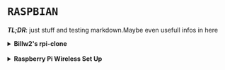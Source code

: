 

`RASPBIAN`
=======
***TL;DR***: just stuff and testing markdown.Maybe even usefull infos in here 


<details><summary><b>Billw2's rpi-clone </b></summary>


 On the Raspberry Pi:
```
	$ git clone https://github.com/billw2/rpi-clone.git 
	$ cd rpi-clone
	$ sudo cp rpi-clone rpi-clone-setup /usr/local/sbin
	$ lsblk
	$ sudo rpi-clone sdX
  
  ```
  (fyi: lsblk stands for list all block devices)

</details>
<br>

<details><summary><b>Raspberry Pi Wireless Set Up</b></summary>


# Installation Instructions for Raspberry Pi Zero W

## SD Card

1. Download latest version of **raspbian** [here](https://downloads.raspberrypi.org/raspbian_lite_latest)

2. Download for example etcher from [etcher.io](https://etcher.io)

3. Image **raspbian lite stretch** to SD card. [Instructions here.](https://www.raspberrypi.org/magpi/pi-sd-etcher/)

4. Mount **boot** partition of imaged SD card (unplug it and plug it back in)

5. **To enable ssh,** create blank file, without any extension, in the root directory called **ssh**

6. **To setup Wi-Fi**, create **wpa_supplicant.conf** file in root directory and add Wi-Fi details for home Wi-Fi:

```bash
country=US
    ctrl_interface=DIR=/var/run/wpa_supplicant GROUP=netdev
    update_config=1

network={
    ssid="Your Network Name"
    psk="Your Network Password"
    key_mgmt=WPA-PSK
}
```



</details>
